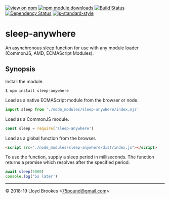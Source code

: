 [![view on npm](https://img.shields.io/npm/v/sleep-anywhere.svg)](https://www.npmjs.org/package/sleep-anywhere)
[![npm module downloads](https://img.shields.io/npm/dt/sleep-anywhere.svg)](https://www.npmjs.org/package/sleep-anywhere)
[![Build Status](https://travis-ci.org/75lb/sleep-anywhere.svg?branch=master)](https://travis-ci.org/75lb/sleep-anywhere)
[![Dependency Status](https://badgen.net/david/dep/75lb/sleep-anywhere)](https://david-dm.org/75lb/sleep-anywhere)
[![js-standard-style](https://img.shields.io/badge/code%20style-standard-brightgreen.svg)](https://github.com/feross/standard)

# sleep-anywhere

An asynchronous sleep function for use with any module loader (CommonJS, AMD, ECMAScript Modules).

## Synopsis

Install the module.

```
$ npm install sleep-anywhere
```

Load as a native ECMAScript module from the browser or node.
```js
import sleep from './node_modules/sleep-anywhere/index.mjs'
```

Load as a CommonJS module.
```js
const sleep = require('sleep-anywhere')
```

Load as a global function from the browser.
```html
<script src="./node_modules/sleep-anywhere/dist/index.js"></script>
```

To use the function, supply a sleep period in milliseconds. The function returns a promise which resolves after the specified period.

```js
await sleep(5000)
console.log('5s later')
```

* * *

&copy; 2018-19 Lloyd Brookes \<75pound@gmail.com\>.